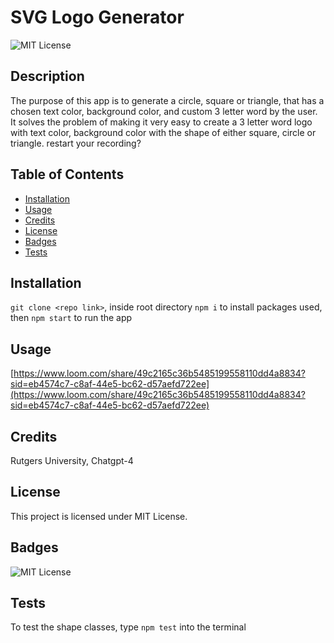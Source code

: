 
  # SVG Logo Generator

  ![MIT License](https://img.shields.io/badge/License-MIT-yellow.svg)

  ## Description
  
  The purpose of this app is to generate a circle, square or triangle, that has a chosen text color, background color, and custom 3 letter word by the user. It solves the problem of making it very easy to create a 3 letter word logo with text color, background color with the shape of either square, circle or triangle.  restart your recording?
  
  ## Table of Contents 
    
  - [Installation](#installation)
  - [Usage](#usage)
  - [Credits](#credits)
  - [License](#license)
  - [Badges](#badges)
  - [Tests](#tests)


  ## Installation
  
  `git clone <repo link>`, inside root directory `npm i` to install packages used, then `npm start` to run the app

  ## Usage
  
  [https://www.loom.com/share/49c2165c36b5485199558110dd4a8834?sid=eb4574c7-c8af-44e5-bc62-d57aefd722ee](https://www.loom.com/share/49c2165c36b5485199558110dd4a8834?sid=eb4574c7-c8af-44e5-bc62-d57aefd722ee)
  
  ## Credits
  
  Rutgers University, Chatgpt-4
  
  ## License
  
  This project is licensed under MIT License.  
  
  ## Badges
  
  ![MIT License](https://img.shields.io/badge/License-MIT-yellow.svg)
  
  ## Tests
  
  To test the shape classes, type `npm test` into the terminal
